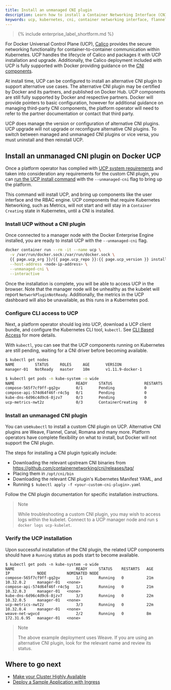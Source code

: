 ```yaml
---
title: Install an unmanaged CNI plugin
description: Learn how to install a Container Networking Interface (CNI) plugin on Docker Universal Control Plane.
keywords: ucp, kubernetes, cni, container networking interface, flannel, weave, calico
---
```


>{% include enterprise_label_shortform.md %}

For Docker Universal Control Plane (UCP), [Calico](https://docs.projectcalico.org/v3.7/introduction/)
provides the secure networking functionality for container-to-container communication within
Kubernetes. UCP handles the lifecycle of Calico and packages it with UCP
installation and upgrade. Additionally, the Calico deployment included with
UCP is fully supported with Docker providing guidance on the
[CNI components](https://github.com/projectcalico/cni-plugin).

At install time, UCP can be configured to install an alternative CNI plugin
to support alternative use cases. The alternative CNI plugin may be certified by
Docker and its partners, and published on Docker Hub. UCP components are still
fully supported by Docker and respective partners. Docker will provide
pointers to basic configuration, however for additional guidance on managing third-party
CNI components, the platform operator will need to refer to the partner documentation
or contact that third party.

UCP does manage the version or configuration of alternative CNI plugins. UCP
upgrade will not upgrade or reconfigure alternative CNI plugins. To switch
between managed and unmanaged CNI plugins or vice versa, you must uninstall and
then reinstall UCP.

## Install an unmanaged CNI plugin on Docker UCP

Once a platform operator has complied with [UCP system
requirements](/ee/ucp/admin/install/system-requirements/) and
taken into consideration any requirements for the custom CNI plugin, you can
[run the UCP install command](/reference/ucp/3.1/cli/install/) with the `--unmanaged-cni` flag
to bring up the platform.

This command will install UCP, and bring up components
like the user interface and the RBAC engine. UCP components that
require Kubernetes Networking, such as Metrics, will not start and will stay in
a `Container Creating` state in Kubernetes, until a CNI is installed.

### Install UCP without a CNI plugin

Once connected to a manager node with the Docker Enterprise Engine installed,
you are ready to install UCP with the `--unmanaged-cni` flag.

```bash
docker container run --rm -it --name ucp \
  -v /var/run/docker.sock:/var/run/docker.sock \
  {{ page.ucp_org }}/{{ page.ucp_repo }}:{{ page.ucp_version }} install \
  --host-address <node-ip-address> \
  --unmanaged-cni \
  --interactive
```

Once the installation is complete, you will be able to access UCP in the browser.
Note that the manager node will be unhealthy as the kubelet will
report `NetworkPluginNotReady`. Additionally, the metrics in the UCP dashboard
will also be unavailable, as this runs in a Kubernetes pod.

### Configure CLI access to UCP

Next, a platform operator should log into UCP, download a UCP client bundle, and
configure the Kubernetes CLI tool, `kubectl`. See [CLI Based
Access](/ee/ucp/user-access/cli/#download-client-certificates) for more details.

With `kubectl`, you can see that the UCP components running on
Kubernetes are still pending, waiting for a CNI driver before becoming
available.

```bash
$ kubectl get nodes
NAME         STATUS     ROLES     AGE       VERSION
manager-01   NotReady   master    10m       v1.11.9-docker-1

$ kubectl get pods -n kube-system -o wide
NAME                           READY     STATUS              RESTARTS   AGE       IP        NODE         NOMINATED NODE
compose-565f7cf9ff-gq2gv       0/1       Pending             0          10m       <none>    <none>       <none>
compose-api-574d64f46f-r4c5g   0/1       Pending             0          10m       <none>    <none>       <none>
kube-dns-6d96c4d9c6-8jzv7      0/3       Pending             0          10m       <none>    <none>       <none>
ucp-metrics-nwt2z              0/3       ContainerCreating   0          10m       <none>    manager-01   <none>
```

### Install an unmanaged CNI plugin

You can use`kubectl` to install a custom CNI plugin on UCP.
Alternative CNI plugins are Weave, Flannel, Canal, Romana and many more.
Platform operators have complete flexibility on what to install, but Docker
will not support the CNI plugin.

The steps for installing a CNI plugin typically include:
- Downloading the relevant upstream CNI binaries from
https://github.com/containernetworking/cni/releases/tag/
- Placing them in `/opt/cni/bin`
- Downloading the relevant CNI plugin's Kubernetes Manifest YAML, and
- Running `$ kubectl apply -f <your-custom-cni-plugin>.yaml`

Follow the CNI plugin documentation for specific installation
instructions.

> Note
>
> While troubleshooting a custom CNI plugin, you may wish to access logs
> within the kubelet. Connect to a UCP manager node and run
> `$ docker logs ucp-kubelet`.

### Verify the UCP installation

Upon successful installation of the CNI plugin, the related UCP components should have
a `Running` status as pods start to become available.

```
$ kubectl get pods -n kube-system -o wide
NAME                           READY     STATUS    RESTARTS   AGE       IP            NODE         NOMINATED NODE
compose-565f7cf9ff-gq2gv       1/1       Running   0          21m       10.32.0.2     manager-01   <none>
compose-api-574d64f46f-r4c5g   1/1       Running   0          21m       10.32.0.3     manager-01   <none>
kube-dns-6d96c4d9c6-8jzv7      3/3       Running   0          22m       10.32.0.5     manager-01   <none>
ucp-metrics-nwt2z              3/3       Running   0          22m       10.32.0.4     manager-01   <none>
weave-net-wgvcd                2/2       Running   0          8m        172.31.6.95   manager-01   <none>
```

> Note
>
> The above example deployment uses Weave. If you are using an alternative
> CNI plugin, look for the relevant name and review its status.

## Where to go next

- [Make your Cluster Highly Available](https://docs.docker.com/ee/ucp/admin/install/#step-6-join-manager-nodes)
- [Deploy a Sample Application with Ingress](https://docs.docker.com/ee/ucp/kubernetes/cluster-ingress/ingress/)
